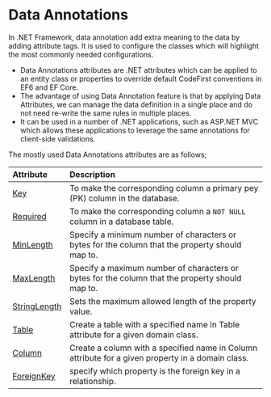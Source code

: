 # Data Annotations

In .NET Framework, data annotation add extra meaning to the data by adding attribute tags. It is used to configure the classes which will highlight the most commonly needed configurations.

 - Data Annotations attributes are .NET attributes which can be applied to an entity class or properties to override default CodeFirst conventions in EF6 and EF Core.
 - The advantage of using Data Annotation feature is that by applying Data Attributes, we can manage the data definition in a single place and do not need re-write the same rules in multiple places.
 - It can be used in a number of .NET applications, such as ASP.NET MVC which allows these applications to leverage the same annotations for client-side validations.

The mostly used Data Annotations attributes are as follows;

|Attribute     	|Description    |
|:------------- |:--------------|
|<a href="{{ site.github.url }}/key">Key</a> |To make the corresponding column a primary pey (PK) column in the database.|
|<a href="{{ site.github.url }}/required">Required</a> |To make the corresponding column a `NOT NULL` column in a database table.|
|<a href="{{ site.github.url }}/min-length">MinLength</a> |Specify a minimum number of characters or bytes for the column that the property should map to.|
|<a href="{{ site.github.url }}/max-length">MaxLength</a> |Specify a maximum number of characters or bytes for the column that the property should map to.|
|<a href="{{ site.github.url }}/string-length">StringLength</a> |Sets the maximum allowed length of the property value.|
|<a href="{{ site.github.url }}/table">Table</a> |Create a table with a specified name in Table attribute for a given domain class.|
|<a href="{{ site.github.url }}/column">Column</a> |Create a column with a specified name in Column attribute for a given property in a domain class.|
<a href="{{ site.github.url }}/foreign-key">ForeignKey</a> |specify which property is the foreign key in a relationship.|
